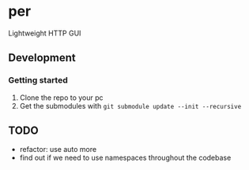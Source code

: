 # per

Lightweight HTTP GUI

## Development

### Getting started

1. Clone the repo to your pc
2. Get the submodules with `git submodule update --init --recursive`

## TODO

- refactor: use auto more
- find out if we need to use namespaces throughout the codebase
